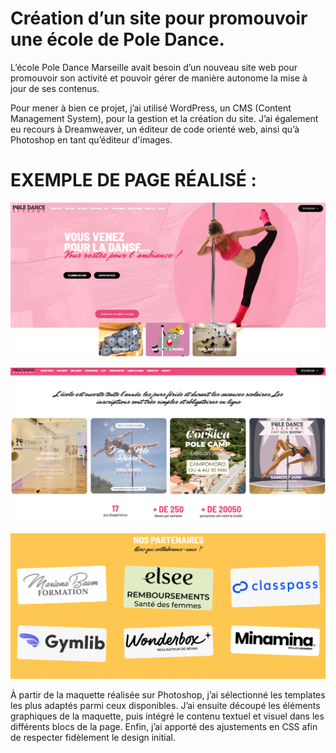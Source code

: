 # Création d’un site pour promouvoir une école de Pole Dance.

L’école Pole Dance Marseille avait besoin d’un nouveau site web pour promouvoir son activité et pouvoir gérer de manière autonome la mise à jour de ses contenus.

Pour mener à bien ce projet, j’ai utilisé WordPress, un CMS (Content Management System), pour la gestion et la création du site. 
J’ai également eu recours à Dreamweaver, un éditeur de code orienté web, ainsi qu’à Photoshop en tant qu’éditeur d'images.

# EXEMPLE DE PAGE RÉALISÉ : 

![Exemple De Page](./poleDanceAcceuil.png)

![Exemple De Page](./poleDance2.png)

![Exemple De Page](./poleDancePartenaires.png)

À partir de la maquette réalisée sur Photoshop, j’ai sélectionné les templates les plus adaptés parmi ceux disponibles. J’ai ensuite découpé les éléments graphiques de la maquette, puis intégré le contenu textuel et visuel dans les différents blocs de la page. Enfin, j’ai apporté des ajustements en CSS afin de respecter fidèlement le design initial.


